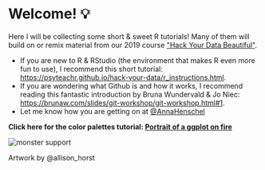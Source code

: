 # Welcome! :bulb:

Here I will be collecting some short & sweet R tutorials! Many of them will build on or remix material from our 2019 course ["Hack Your Data Beautiful"](https://psyteachr.github.io/hack-your-data/).  

* If you are new to R & RStudio (the environment that makes R even more fun to use), I recommend this short tutorial: https://psyteachr.github.io/hack-your-data/r_instructions.html. 
* If you are wondering what Github is and how it works, I recommend reading this fantastic introduction by Bruna Wundervald & Jo Niec: https://brunaw.com/slides/git-workshop/git-workshop.html#1. 
* Let me know how you are getting on at [@AnnaHenschel](https://twitter.com/AnnaHenschel)

**Click here for the color palettes tutorial: [Portrait of a ggplot on fire](https://github.com/annahensch/R-tutorials/blob/master/ggplot-on-fire.md)** 

![monster support](https://raw.githubusercontent.com/allisonhorst/stats-illustrations/master/rstats-artwork/monster_support.jpg)

Artwork by @allison_horst
